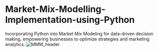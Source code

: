 # Market-Mix-Modelling-Implementation-using-Python
Incorporating Python into Market Mix Modeling for data-driven decision making, empowering businesses to optimize strategies and marketing analytics.
![MMM_header](https://github.com/user-attachments/assets/7033c04e-0601-40b4-afa8-3faccf44c510)
